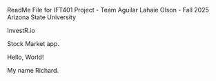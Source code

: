 ReadMe File for IFT401 Project - Team Aguilar Lahaie Olson - Fall 2025 Arizona State University


InvestR.io

Stock Market app. 


Hello, World!

My name Richard. 
